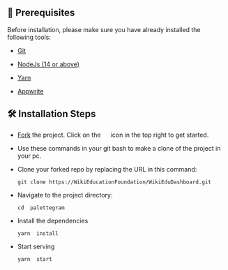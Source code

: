 
## 🤏 Prerequisites

  

Before installation, please make sure you have already installed the following tools:

  

- [Git](https://git-scm.com/downloads)

- [NodeJs (14 or above)](https://nodejs.org/en/download/)

- [Yarn](https://yarnpkg.com/)

- [Appwrite](appwrite.md)

  

## 🛠️ Installation Steps

  

- [Fork](https://github.com/Sanchitbajaj02/palettegram/fork) the project. Click on the <a  href="https://github.com/Sanchitbajaj02/palettegram/fork"><img  src="https://i.imgur.com/G4z1kEe.png"  height="15"  width="15"></a> icon in the top right to get started.

  

 - Use these commands in your git bash to make a clone of the project in your pc.
 - Clone your forked repo by replacing the URL in this command: 

    `git clone https://WikiEducationFoundation/WikiEduDashboard.git`

- Navigate to the project directory:

    `cd  palettegram`
- Install the dependencies

    `yarn  install`
- Start serving

    `yarn  start`
